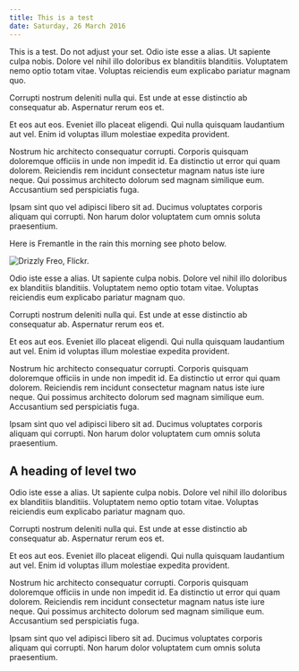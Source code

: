 ```yaml
---
title: This is a test
date: Saturday, 26 March 2016
---
```


This is a test. Do not adjust your set. Odio iste esse a alias. Ut sapiente culpa nobis. Dolore vel nihil illo doloribus ex blanditiis blanditiis. Voluptatem nemo optio totam vitae. Voluptas reiciendis eum explicabo pariatur magnam quo.

Corrupti nostrum deleniti nulla qui. Est unde at esse distinctio ab consequatur ab. Aspernatur rerum eos et.

Et eos aut eos. Eveniet illo placeat eligendi. Qui nulla quisquam laudantium aut vel. Enim id voluptas illum molestiae expedita provident.

Nostrum hic architecto consequatur corrupti. Corporis quisquam doloremque officiis in unde non impedit id. Ea distinctio ut error qui quam dolorem. Reiciendis rem incidunt consectetur magnam natus iste iure neque. Qui possimus architecto dolorum sed magnam similique eum. Accusantium sed perspiciatis fuga.

Ipsam sint quo vel adipisci libero sit ad. Ducimus voluptates corporis aliquam qui corrupti. Non harum dolor voluptatem cum omnis soluta praesentium.

Here is Fremantle in the rain this morning see photo below.

![Drizzly Freo, [Flickr](https://www.flickr.com/photos/freosam/25945455792/).](https://farm2.staticflickr.com/1535/25945455792_10410abf71_z.jpg)

 Odio iste esse a alias. Ut sapiente culpa nobis. Dolore vel nihil illo doloribus ex blanditiis blanditiis. Voluptatem nemo optio totam vitae. Voluptas reiciendis eum explicabo pariatur magnam quo.

Corrupti nostrum deleniti nulla qui. Est unde at esse distinctio ab consequatur ab. Aspernatur rerum eos et.

Et eos aut eos. Eveniet illo placeat eligendi. Qui nulla quisquam laudantium aut vel. Enim id voluptas illum molestiae expedita provident.

Nostrum hic architecto consequatur corrupti. Corporis quisquam doloremque officiis in unde non impedit id. Ea distinctio ut error qui quam dolorem. Reiciendis rem incidunt consectetur magnam natus iste iure neque. Qui possimus architecto dolorum sed magnam similique eum. Accusantium sed perspiciatis fuga.

Ipsam sint quo vel adipisci libero sit ad. Ducimus voluptates corporis aliquam qui corrupti. Non harum dolor voluptatem cum omnis soluta praesentium.

## A heading of level two

Odio iste esse a alias. Ut sapiente culpa nobis. Dolore vel nihil illo doloribus ex blanditiis blanditiis. Voluptatem nemo optio totam vitae. Voluptas reiciendis eum explicabo pariatur magnam quo.

Corrupti nostrum deleniti nulla qui. Est unde at esse distinctio ab consequatur ab. Aspernatur rerum eos et.

Et eos aut eos. Eveniet illo placeat eligendi. Qui nulla quisquam laudantium aut vel. Enim id voluptas illum molestiae expedita provident.

Nostrum hic architecto consequatur corrupti. Corporis quisquam doloremque officiis in unde non impedit id. Ea distinctio ut error qui quam dolorem. Reiciendis rem incidunt consectetur magnam natus iste iure neque. Qui possimus architecto dolorum sed magnam similique eum. Accusantium sed perspiciatis fuga.

Ipsam sint quo vel adipisci libero sit ad. Ducimus voluptates corporis aliquam qui corrupti. Non harum dolor voluptatem cum omnis soluta praesentium.
